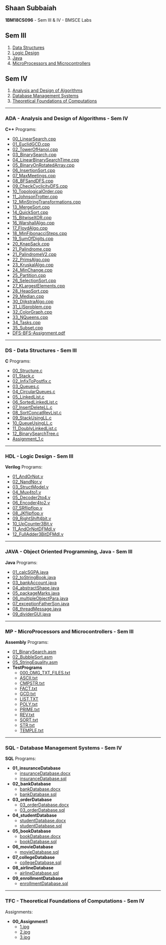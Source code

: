 ## Shaan Subbaiah
__1BM18CS096__ - Sem III & IV - BMSCE Labs

## Sem III
1. [Data Structures](#ds---data-structures---sem-iii)
2. [Logic Design](#hdl---logic-design---sem-iii)
3. [Java](#java---object-oriented-programming-java---sem-iii)
4. [MicroProcessors and Microcontrollers](#mp---microprocessors-and-microcontrollers---sem-iii)

## Sem IV
1. [Analysis and Design of Algorithms](#ada---analysis-and-design-of-algorithms---sem-iv)
2. [Database Management Systems](#sql---database-management-systems---sem-iv)
3. [Theoretical Foundations of Computations](#tfc---theoretical-foundations-of-computations---sem-iv)

---

### ADA - Analysis and Design of Algorithms - Sem IV
 
__C++__ Programs:

- [00\_LinearSearch.cpp](ADA/00_LinearSearch.cpp)
- [01\_EuclidGCD.cpp](ADA/01_EuclidGCD.cpp)
- [02\_TowerOfHanoi.cpp](ADA/02_TowerOfHanoi.cpp)
- [03\_BinarySearch.cpp](ADA/03_BinarySearch.cpp)
- [04\_LinearBinarySearchTime.cpp](ADA/04_LinearBinarySearchTime.cpp)
- [05\_BinaryOnRotatedArray.cpp](ADA/05_BinaryOnRotatedArray.cpp)
- [06\_InsertionSort.cpp](ADA/06_InsertionSort.cpp)
- [07\_MaxMeetings.cpp](ADA/07_MaxMeetings.cpp)
- [08\_BFSandDFS.cpp](ADA/08_BFSandDFS.cpp)
- [09\_CheckCyclicityDFS.cpp](ADA/09_CheckCyclicityDFS.cpp)
- [10\_TopologicalOrder.cpp](ADA/10_TopologicalOrder.cpp)
- [11\_JohnsonTrotter.cpp](ADA/11_JohnsonTrotter.cpp)
- [12\_MinStringTransformations.cpp](ADA/12_MinStringTransformations.cpp)
- [13\_MergeSort.cpp](ADA/13_MergeSort.cpp)
- [14\_QuickSort.cpp](ADA/14_QuickSort.cpp)
- [15\_BitwiseXOR.cpp](ADA/15_BitwiseXOR.cpp)
- [16\_WarshallAlgo.cpp](ADA/16_WarshallAlgo.cpp)
- [17\_FloydAlgo.cpp](ADA/17_FloydAlgo.cpp)
- [18\_MinFibonacciSteps.cpp](ADA/18_MinFibonacciSteps.cpp)
- [19\_SumOfDigits.cpp](ADA/19_SumOfDigits.cpp)
- [20\_KnapSack.cpp](ADA/20_KnapSack.cpp)
- [21\_Palindrome.cpp](ADA/21_Palindrome.cpp)
- [21\_PalindromeV2.cpp](ADA/21_PalindromeV2.cpp)
- [22\_PrimsAlgo.cpp](ADA/22_PrimsAlgo.cpp)
- [23\_KruskalAlgo.cpp](ADA/23_KruskalAlgo.cpp)
- [24\_MinChange.cpp](ADA/24_MinChange.cpp)
- [25\_Partition.cpp](ADA/25_Partition.cpp)
- [26\_SelectionSort.cpp](ADA/26_SelectionSort.cpp)
- [27\_KLargestElements.cpp](ADA/27_KLargestElements.cpp)
- [28\_HeapSort.cpp](ADA/28_HeapSort.cpp)
- [29\_Median.cpp](ADA/29_Median.cpp)
- [30\_DijkstraAlgo.cpp](ADA/30_DijkstraAlgo.cpp)
- [31\_LISproblem.cpp](ADA/31_LISproblem.cpp)
- [32\_ColorGraph.cpp](ADA/32_ColorGraph.cpp)
- [33\_NQueens.cpp](ADA/33_NQueens.cpp)
- [34\_Tasks.cpp](ADA/34_Tasks.cpp)
- [35\_Subset.cpp](ADA/35_Subset.cpp)
- [DFS\-BFS\-Assignment.pdf](ADA/DFS-BFS-Assignment.pdf)

---

### DS - Data Structures - Sem III

__C__ Programs:

- [00\_Structure.c](DS/00_Structure.c)
- [01\_Stack.c](DS/01_Stack.c)
- [02\_InfixToPostfix.c](DS/02_InfixToPostfix.c)
- [03\_Queues.c](DS/03_Queues.c)
- [04\_CircularQueues.c](DS/04_CircularQueues.c)
- [05\_LinkedList.c](DS/05_LinkedList.c)
- [06\_SortedLinkedList.c](DS/06_SortedLinkedList.c)
- [07\_InsertDeleteLL.c](DS/07_InsertDeleteLL.c)
- [08\_SortConcatRevList.c](DS/08_SortConcatRevList.c)
- [09\_StackUsingLL.c](DS/09_StackUsingLL.c)
- [10\_QueueUsingLL.c](DS/10_QueueUsingLL.c)
- [11\_DoublyLinkedList.c](DS/11_DoublyLinkedList.c)
- [12\_BinarySearchTree.c](DS/12_BinarySearchTree.c)
- [Assignment\_1.c](DS/Assignment_1.c)

---

### HDL - Logic Design - Sem III
__Verilog__ Programs:

- [01\_AndOrNot.v](HDL/01_AndOrNot.v)
- [02\_NandNor.v](HDL/02_NandNor.v)
- [03\_StructModel.v](HDL/03_StructModel.v)
- [04\_Mux4to1.v](HDL/04_Mux4to1.v)
- [05\_Decoder2to4.v](HDL/05_Decoder2to4.v)
- [06\_Encoder4to2.v](HDL/06_Encoder4to2.v)
- [07\_SRflipflop.v](HDL/07_SRflipflop.v)
- [08\_JKflipflop.v](HDL/08_JKflipflop.v)
- [09\_RightShift4bit.v](HDL/09_RightShift4bit.v)
- [10\_UpCounter3Bit.v](HDL/10_UpCounter3Bit.v)
- [11\_AndOrNotDFMdl.v](HDL/11_AndOrNotDFMdl.v)
- [12\_FullAdder3BitDFMdl.v](HDL/12_FullAdder3BitDFMdl.v)

---

### JAVA - Object Oriented Programming, Java - Sem III

__Java__ Programs:

- [01\_calcSGPA.java](JAVA/01_calcSGPA.java)
- [02\_toStringBook.java](JAVA/02_toStringBook.java)
- [03\_bankAccount.java](JAVA/03_bankAccount.java)
- [04\_abstractShape.java](JAVA/04_abstractShape.java)
- [05\_packageMarks.java](JAVA/05_packageMarks.java)
- [06\_multipleObjectPara.java](JAVA/06_multipleObjectPara.java)
- [07\_exceptionFatherSon.java](JAVA/07_exceptionFatherSon.java)
- [08\_threadMessage.java](JAVA/08_threadMessage.java)
- [09\_dividerGUI.java](JAVA/09_dividerGUI.java)

---    

### MP - MicroProcessors and Microcontrollers - Sem III

__Assembly__ Programs:

- [01\_BinarySearch.asm](MP/01_BinarySearch.asm)
- [02\_BubbleSort.asm](MP/02_BubbleSort.asm)
- [05\_StringEquality.asm](MP/05_StringEquality.asm)
- __TestPrograms__
  - [000\_OMG\_TXT\_FILES.txt](MP/TestPrograms/000_OMG_TXT_FILES.txt)
  - [ASCII.txt](MP/TestPrograms/ASCII.txt)
  - [CMPSTR.txt](MP/TestPrograms/CMPSTR.txt)
  - [FACT.txt](MP/TestPrograms/FACT.txt)
  - [GCD.txt](MP/TestPrograms/GCD.txt)
  - [LIST.TXT](MP/TestPrograms/LIST.TXT)
  - [POLY.txt](MP/TestPrograms/POLY.txt)
  - [PRIME.txt](MP/TestPrograms/PRIME.txt)
  - [REV.txt](MP/TestPrograms/REV.txt)
  - [SORT.txt](MP/TestPrograms/SORT.txt)
  - [STR.txt](MP/TestPrograms/STR.txt)
  - [TEMPLE.txt](MP/TestPrograms/TEMPLE.txt)

---

### SQL - Database Management Systems - Sem IV

__SQL__ Programs:

- __01\_insuranceDatabase__
  - [insuranceDatabase.docx](SQL/01_insuranceDatabase/insuranceDatabase.docx)
  - [insuranceDatabase.sql](SQL/01_insuranceDatabase/insuranceDatabase.sql)
- __02\_bankDatabase__
  - [bankDatabase.docx](SQL/02_bankDatabase/bankDatabase.docx)
  - [bankDatabase.sql](SQL/02_bankDatabase/bankDatabase.sql)
- __03\_orderDatabase__
  - [03\_orderDatabase.docx](SQL/03_orderDatabase/03_orderDatabase.docx)
  - [03\_orderDatabase.sql](SQL/03_orderDatabase/03_orderDatabase.sql)
- __04\_studentDatabase__
  - [studentDatabase.docx](SQL/04_studentDatabase/studentDatabase.docx)
  - [studentDatabase.sql](SQL/04_studentDatabase/studentDatabase.sql)
- __05\_bookDatabase__
  - [bookDatabase.docx](SQL/05_bookDatabase/bookDatabase.docx)
  - [bookDatabase.sql](SQL/05_bookDatabase/bookDatabase.sql)
- __06\_movieDatabase__
  - [movieDatabase.sql](SQL/06_movieDatabase/movieDatabase.sql)
- __07\_collegeDatabase__
  - [collegeDatabase.sql](SQL/07_collegeDatabase/collegeDatabase.sql)
- __08\_airlineDatabase__
  - [airlineDatabase.sql](SQL/08_airlineDatabase/airlineDatabase.sql)
- __09\_enrollmentDatabase__
  - [enrollmentDatabase.sql](SQL/09_enrollmentDatabase/enrollmentDatabase.sql)

---

### TFC - Theoretical Foundations of Computations - Sem IV

Assignments:

- __00\_Assignment1__
  - [1.jpg](TFC/00_Assignment1/1.jpg)
  - [2.jpg](TFC/00_Assignment1/2.jpg)
  - [3.jpg](TFC/00_Assignment1/3.jpg)
